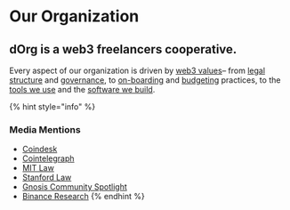 # Our Organization

## dOrg is a web3 freelancers cooperative.

Every aspect of our organization is driven by [web3 values](values-and-operating-principles.md)– from [legal structure](ownership-and-governance.md) and [governance](ownership-and-governance.md), to [on-boarding](../getting-started/bounties.md) and [budgeting](../getting-started/budget-blocks.md) practices, to the [tools we use](../working-together/tool-stack.md) and the [software we build](https://github.com/dOrgTech).



{% hint style="info" %}
### Media Mentions

* [Coindesk](https://www.coindesk.com/dorg-founders-have-created-the-first-limited-liability-dao)
* [Cointelegraph](https://cointelegraph.com/news/dorg-llc-purports-to-be-first-legally-valid-dao-under-us-law)
* [MIT Law](http://law.mit.edu/bbllc)
* [Stanford Law](https://law.stanford.edu/2019/06/12/money/)
* [Gnosis Community Spotlight](https://blog.gnosis.pm/geco-community-spotlight-fd7ee4b8c8a4)
* [Binance Research](https://research.binance.com/analysis/dao-theory)
{% endhint %}

